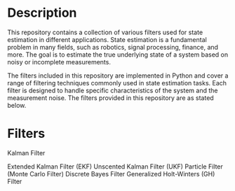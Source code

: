 # Description
This repository contains a collection of various filters used for state estimation in different applications. State estimation is a fundamental problem in many fields, such as robotics, signal processing, finance, and more. The goal is to estimate the true underlying state of a system based on noisy or incomplete measurements.

The filters included in this repository are implemented in Python and cover a range of filtering techniques commonly used in state estimation tasks. Each filter is designed to handle specific characteristics of the system and the measurement noise. The filters provided in this repository are as stated below.

# Filters
Kalman Filter

Extended Kalman Filter (EKF)
Unscented Kalman Filter (UKF)
Particle Filter (Monte Carlo Filter)
Discrete Bayes Filter
Generalized Holt-Winters (GH) Filter




